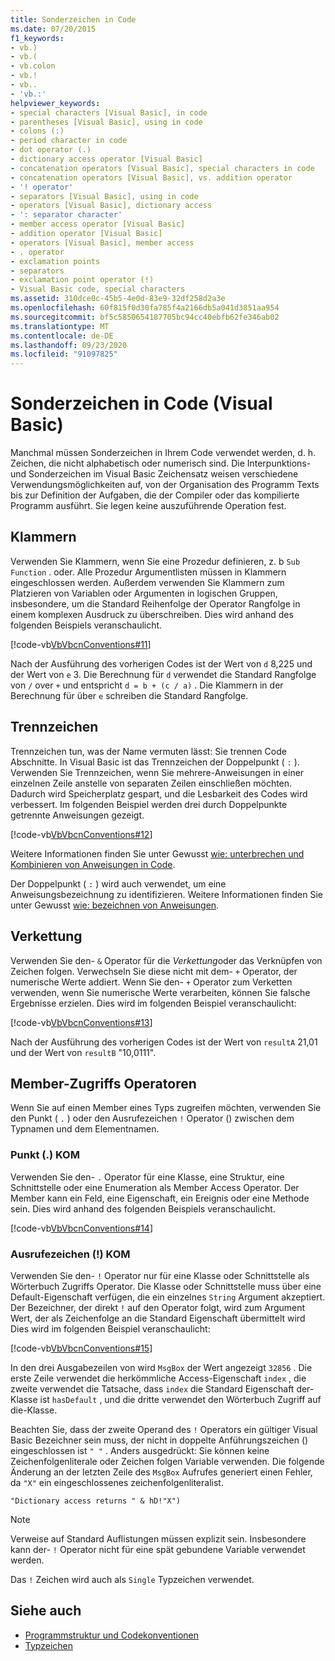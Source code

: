 ```yaml
---
title: Sonderzeichen in Code
ms.date: 07/20/2015
f1_keywords:
- vb.)
- vb.(
- vb.colon
- vb.!
- vb..
- 'vb.:'
helpviewer_keywords:
- special characters [Visual Basic], in code
- parentheses [Visual Basic], using in code
- colons (:)
- period character in code
- dot operator (.)
- dictionary access operator [Visual Basic]
- concatenation operators [Visual Basic], special characters in code
- concatenation operators [Visual Basic], vs. addition operator
- '! operator'
- separators [Visual Basic], using in code
- operators [Visual Basic], dictionary access
- ': separator character'
- member access operator [Visual Basic]
- addition operator [Visual Basic]
- operators [Visual Basic], member access
- . operator
- exclamation points
- separators
- exclamation point operator (!)
- Visual Basic code, special characters
ms.assetid: 310dce0c-45b5-4e0d-83e9-32df258d2a3e
ms.openlocfilehash: 60f815f0d30fa785f4a2166db5a041d3851aa954
ms.sourcegitcommit: bf5c5850654187705bc94cc40ebfb62fe346ab02
ms.translationtype: MT
ms.contentlocale: de-DE
ms.lasthandoff: 09/23/2020
ms.locfileid: "91097825"
---
```

# <a name="special-characters-in-code-visual-basic"></a>Sonderzeichen in Code (Visual Basic)

Manchmal müssen Sonderzeichen in Ihrem Code verwendet werden, d. h. Zeichen, die nicht alphabetisch oder numerisch sind. Die Interpunktions-und Sonderzeichen im Visual Basic Zeichensatz weisen verschiedene Verwendungsmöglichkeiten auf, von der Organisation des Programm Texts bis zur Definition der Aufgaben, die der Compiler oder das kompilierte Programm ausführt. Sie legen keine auszuführende Operation fest.  
  
## <a name="parentheses"></a>Klammern  

 Verwenden Sie Klammern, wenn Sie eine Prozedur definieren, z. b `Sub` `Function` . oder. Alle Prozedur Argumentlisten müssen in Klammern eingeschlossen werden. Außerdem verwenden Sie Klammern zum Platzieren von Variablen oder Argumenten in logischen Gruppen, insbesondere, um die Standard Reihenfolge der Operator Rangfolge in einem komplexen Ausdruck zu überschreiben. Dies wird anhand des folgenden Beispiels veranschaulicht.  
  
 [!code-vb[VbVbcnConventions#11](~/samples/snippets/visualbasic/VS_Snippets_VBCSharp/VbVbcnConventions/VB/Class1.vb#11)]  
  
 Nach der Ausführung des vorherigen Codes ist der Wert von `d` 8,225 und der Wert von `e` 3. Die Berechnung für `d` verwendet die Standard Rangfolge von `/` over `+` und entspricht `d = b + (c / a)` . Die Klammern in der Berechnung für über `e` schreiben die Standard Rangfolge.  
  
## <a name="separators"></a>Trennzeichen  

 Trennzeichen tun, was der Name vermuten lässt: Sie trennen Code Abschnitte. In Visual Basic ist das Trennzeichen der Doppelpunkt ( `:` ). Verwenden Sie Trennzeichen, wenn Sie mehrere-Anweisungen in einer einzelnen Zeile anstelle von separaten Zeilen einschließen möchten. Dadurch wird Speicherplatz gespart, und die Lesbarkeit des Codes wird verbessert. Im folgenden Beispiel werden drei durch Doppelpunkte getrennte Anweisungen gezeigt.  
  
 [!code-vb[VbVbcnConventions#12](~/samples/snippets/visualbasic/VS_Snippets_VBCSharp/VbVbcnConventions/VB/Class1.vb#12)]  
  
 Weitere Informationen finden Sie unter Gewusst [wie: unterbrechen und Kombinieren von Anweisungen in Code](how-to-break-and-combine-statements-in-code.md).  
  
 Der Doppelpunkt ( `:` ) wird auch verwendet, um eine Anweisungsbezeichnung zu identifizieren. Weitere Informationen finden Sie unter Gewusst [wie: bezeichnen von Anweisungen](how-to-label-statements.md).  
  
## <a name="concatenation"></a>Verkettung  

 Verwenden Sie den- `&` Operator für die *Verkettung*oder das Verknüpfen von Zeichen folgen. Verwechseln Sie diese nicht mit dem- `+` Operator, der numerische Werte addiert. Wenn Sie den- `+` Operator zum Verketten verwenden, wenn Sie numerische Werte verarbeiten, können Sie falsche Ergebnisse erzielen. Dies wird im folgenden Beispiel veranschaulicht:  
  
 [!code-vb[VbVbcnConventions#13](~/samples/snippets/visualbasic/VS_Snippets_VBCSharp/VbVbcnConventions/VB/Class1.vb#13)]  
  
 Nach der Ausführung des vorherigen Codes ist der Wert von `resultA` 21,01 und der Wert von `resultB` "10,0111".  
  
## <a name="member-access-operators"></a>Member-Zugriffs Operatoren  

 Wenn Sie auf einen Member eines Typs zugreifen möchten, verwenden Sie den Punkt ( `.` ) oder den Ausrufezeichen `!` Operator () zwischen dem Typnamen und dem Elementnamen.  
  
### <a name="dot--operator"></a>Punkt (.) KOM  

 Verwenden Sie den- `.` Operator für eine Klasse, eine Struktur, eine Schnittstelle oder eine Enumeration als Member Access Operator. Der Member kann ein Feld, eine Eigenschaft, ein Ereignis oder eine Methode sein. Dies wird anhand des folgenden Beispiels veranschaulicht.  
  
 [!code-vb[VbVbcnConventions#14](~/samples/snippets/visualbasic/VS_Snippets_VBCSharp/VbVbcnConventions/VB/Class1.vb#14)]  
  
### <a name="exclamation-point--operator"></a>Ausrufezeichen (!) KOM  

 Verwenden Sie den- `!` Operator nur für eine Klasse oder Schnittstelle als Wörterbuch Zugriffs Operator. Die Klasse oder Schnittstelle muss über eine Default-Eigenschaft verfügen, die ein einzelnes `String` Argument akzeptiert. Der Bezeichner, der direkt `!` auf den Operator folgt, wird zum Argument Wert, der als Zeichenfolge an die Standard Eigenschaft übermittelt wird Dies wird im folgenden Beispiel veranschaulicht:  
  
 [!code-vb[VbVbcnConventions#15](~/samples/snippets/visualbasic/VS_Snippets_VBCSharp/VbVbcnConventions/VB/Class1.vb#15)]  
  
 In den drei Ausgabezeilen von wird `MsgBox` der Wert angezeigt `32856` . Die erste Zeile verwendet die herkömmliche Access-Eigenschaft `index` , die zweite verwendet die Tatsache, dass `index` die Standard Eigenschaft der-Klasse ist `hasDefault` , und die dritte verwendet den Wörterbuch Zugriff auf die-Klasse.  
  
 Beachten Sie, dass der zweite Operand des `!` Operators ein gültiger Visual Basic Bezeichner sein muss, der nicht in doppelte Anführungszeichen () eingeschlossen ist `" "` . Anders ausgedrückt: Sie können keine Zeichenfolgenliterale oder Zeichen folgen Variable verwenden. Die folgende Änderung an der letzten Zeile des `MsgBox` Aufrufes generiert einen Fehler, da `"X"` ein eingeschlossenes zeichenfolgenliteralist.  
  
 `"Dictionary access returns " & hD!"X")`  
  
> [!NOTE]
> Verweise auf Standard Auflistungen müssen explizit sein. Insbesondere kann der- `!` Operator nicht für eine spät gebundene Variable verwendet werden.  
  
 Das `!` Zeichen wird auch als `Single` Typzeichen verwendet.  
  
## <a name="see-also"></a>Siehe auch

- [Programmstruktur und Codekonventionen](program-structure-and-code-conventions.md)
- [Typzeichen](../language-features/data-types/type-characters.md)
